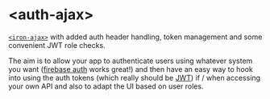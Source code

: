 # \<auth-ajax\>

[`<iron-ajax>`](https://beta.webcomponents.org/element/PolymerElements/iron-ajax)
with added auth header handling, token management and some convenient JWT role checks.

The aim is to allow your app to authenticate users using whatever system you want
([firebase auth](https://firebase.google.com/docs/auth/) works great!) and then have
an easy way to hook into using the auth tokens (which really should be [JWT](https://jwt.io/))
if / when accessing your own API and also to adapt the UI based on user roles.
